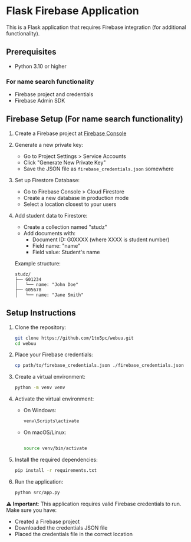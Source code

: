 # Flask Firebase Application

This is a Flask application that requires Firebase integration (for additional functionality).

## Prerequisites

- Python 3.10 or higher

### For name search functionality

- Firebase project and credentials
- Firebase Admin SDK

## Firebase Setup (For name search functionality)

1. Create a Firebase project at [Firebase Console](https://console.firebase.google.com)
2. Generate a new private key:
   - Go to Project Settings > Service Accounts
   - Click "Generate New Private Key"
   - Save the JSON file as `firebase_credentials.json` somewhere
3. Set up Firestore Database:
   - Go to Firebase Console > Cloud Firestore
   - Create a new database in production mode
   - Select a location closest to your users

4. Add student data to Firestore:
   - Create a collection named "studz"
   - Add documents with:
     - Document ID: G0XXXX (where XXXX is student number)
     - Field name: "name"
     - Field value: Student's name

   Example structure:

   ```plaintext
   studz/
   ├── G01234
   │   └── name: "John Doe"
   ├── G05678
   │   └── name: "Jane Smith"
   ```

## Setup Instructions

1. Clone the repository:

   ```bash
   git clone https://github.com/1to5pc/webuu.git
   cd webuu
   ```

2. Place your Firebase credentials:

   ```bash
   cp path/to/firebase_credentials.json ./firebase_credentials.json
   ```

3. Create a virtual environment:

   ```bash
   python -m venv venv
   ```

4. Activate the virtual environment:
   - On Windows:

     ```bash
     venv\Scripts\activate
     ```

   - On macOS/Linux:

     ```bash
     
     source venv/bin/activate
     ```

5. Install the required dependencies:

   ```bash
   pip install -r requirements.txt
   ```

6. Run the application:

   ```bash
   python src/app.py
   ```

⚠️ **Important**: This application requires valid Firebase credentials to run. Make sure you have:

- Created a Firebase project
- Downloaded the credentials JSON file
- Placed the credentials file in the correct location
